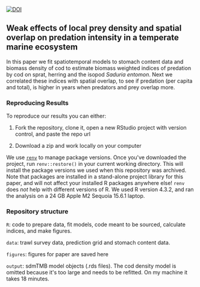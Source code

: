 [![DOI](https://zenodo.org/badge/632760838.svg)](https://doi.org/10.5281/zenodo.17160542)

## Weak effects of local prey density and spatial overlap on predation intensity in a temperate marine ecosystem
In this paper we fit spatiotemporal models to stomach content data and biomass density of cod to estimate biomass weighted indices of predation by cod on sprat, herring and the isopod *Saduria entomon*. Next we correlated these indices with spatial overlap, to see if predation (per capita and total), is higher in years when predators and prey overlap more.

### Reproducing Results

To reproduce our results you can either:

1. Fork the repository, clone it, open a new RStudio project with version control, and paste the repo url

2. Download a zip and work locally on your computer

We use [`renv`](https://rstudio.github.io/renv/articles/renv.html) to manage package versions. Once you've downloaded the project, run `renv::restore()` in your current working directory. This will install the package versions we used when this repository was archived. Note that packages are installed in a stand-alone project library for this paper, and will not affect your installed R packages anywhere else! `renv` does *not* help with different versions of R. We used R version 4.3.2, and ran the analysis on a 24 GB Apple M2 Sequoia 15.6.1 laptop.

### Repository structure

`R`: code to prepare data, fit models, code meant to be sourced, calculate indices, and make figures.

`data`: trawl survey data, prediction grid and stomach content data.

`figures`: figures for paper are saved here

`output`: sdmTMB model objects (.rds files). The cod density model is omitted because it's too large and needs to be refitted. On my machine it takes 18 minutes.
